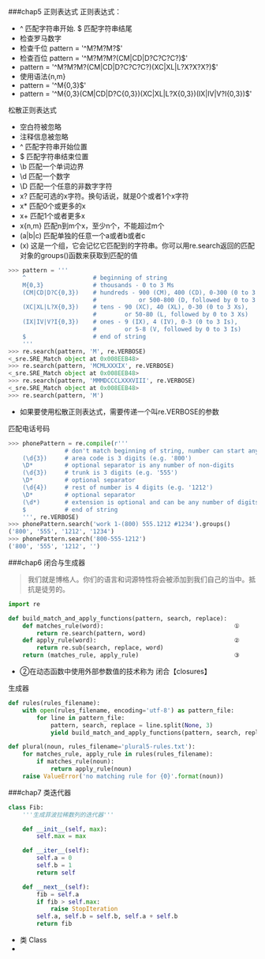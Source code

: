 ###chap5 正则表达式
正则表达式：
+ ^ 匹配字符串开始. $ 匹配字符串结尾
+ 检查罗马数字
 + 检查千位 pattern = '^M?M?M?$'
 + 检查百位 pattern = '^M?M?M?(CM|CD|D?C?C?C?)$'
 + pattern = '^M?M?M?(CM|CD|D?C?C?C?)(XC|XL|L?X?X?X?)$'
+ 使用语法{n,m}
 + pattern = '^M{0,3}$'
 + pattern = '^M{0,3}(CM|CD|D?C{0,3})(XC|XL|L?X{0,3})(IX|IV|V?I{0,3})$'

松散正则表达式
+ 空白符被忽略
+ 注释信息被忽略
+ ^ 匹配字符串开始位置
+ $ 匹配字符串结束位置
+ \b 匹配一个单词边界
+ \d 匹配一个数字
+ \D 匹配一个任意的非数字字符
+ x? 匹配可选的x字符。换句话说，就是0个或者1个x字符
+ x* 匹配0个或更多的x
+ x+ 匹配1个或者更多x
+ x{n,m} 匹配n到m个x，至少n个，不能超过m个
+ (a|b|c) 匹配单独的任意一个a或者b或者c
+ (x) 这是一个组，它会记忆它匹配到的字符串。你可以用re.search返回的匹配对象的groups()函数来获取到匹配的值
```python
>>> pattern = '''
    ^                   # beginning of string
    M{0,3}              # thousands - 0 to 3 Ms
    (CM|CD|D?C{0,3})    # hundreds - 900 (CM), 400 (CD), 0-300 (0 to 3 Cs),
                        #            or 500-800 (D, followed by 0 to 3 Cs)
    (XC|XL|L?X{0,3})    # tens - 90 (XC), 40 (XL), 0-30 (0 to 3 Xs),
                        #        or 50-80 (L, followed by 0 to 3 Xs)
    (IX|IV|V?I{0,3})    # ones - 9 (IX), 4 (IV), 0-3 (0 to 3 Is),
                        #        or 5-8 (V, followed by 0 to 3 Is)
    $                   # end of string
    '''
>>> re.search(pattern, 'M', re.VERBOSE)
<_sre.SRE_Match object at 0x008EEB48>
>>> re.search(pattern, 'MCMLXXXIX', re.VERBOSE)
<_sre.SRE_Match object at 0x008EEB48>
>>> re.search(pattern, 'MMMDCCCLXXXVIII', re.VERBOSE)
<_sre.SRE_Match object at 0x008EEB48>
>>> re.search(pattern, 'M')
```
+ 如果要使用松散正则表达式，需要传递一个叫re.VERBOSE的参数


匹配电话号码
```python
>>> phonePattern = re.compile(r'''
                # don't match beginning of string, number can start anywhere
    (\d{3})     # area code is 3 digits (e.g. '800')
    \D*         # optional separator is any number of non-digits
    (\d{3})     # trunk is 3 digits (e.g. '555')
    \D*         # optional separator
    (\d{4})     # rest of number is 4 digits (e.g. '1212')
    \D*         # optional separator
    (\d*)       # extension is optional and can be any number of digits
    $           # end of string
    ''', re.VERBOSE)
>>> phonePattern.search('work 1-(800) 555.1212 #1234').groups()
('800', '555', '1212', '1234')
>>> phonePattern.search('800-555-1212')
('800', '555', '1212', '')
```
###chap6 闭合与生成器
> 我们就是博格人。你们的语言和词源特性将会被添加到我们自己的当中。抵抗是徒劳的。

```python
import re

def build_match_and_apply_functions(pattern, search, replace):
    def matches_rule(word):                                     ①
        return re.search(pattern, word)
    def apply_rule(word):                                       ②
        return re.sub(search, replace, word)
    return (matches_rule, apply_rule)                           ③
```
+ ②在动态函数中使用外部参数值的技术称为 闭合【closures】

生成器
```python
def rules(rules_filename):
    with open(rules_filename, encoding='utf-8') as pattern_file:
        for line in pattern_file:
            pattern, search, replace = line.split(None, 3)
            yield build_match_and_apply_functions(pattern, search, replace)

def plural(noun, rules_filename='plural5-rules.txt'):
    for matches_rule, apply_rule in rules(rules_filename):
        if matches_rule(noun):
            return apply_rule(noun)
    raise ValueError('no matching rule for {0}'.format(noun))
```
###chap7 类迭代器
```python
class Fib:
    '''生成菲波拉稀数列的迭代器'''

    def __init__(self, max):
        self.max = max

    def __iter__(self):
        self.a = 0
        self.b = 1
        return self

    def __next__(self):
        fib = self.a
        if fib > self.max:
            raise StopIteration
        self.a, self.b = self.b, self.a + self.b
        return fib
```
+ 类 Class
+ 